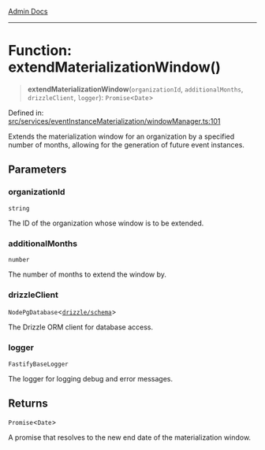 [Admin Docs](/)

***

# Function: extendMaterializationWindow()

> **extendMaterializationWindow**(`organizationId`, `additionalMonths`, `drizzleClient`, `logger`): `Promise`\<`Date`\>

Defined in: [src/services/eventInstanceMaterialization/windowManager.ts:101](https://github.com/gautam-divyanshu/talawa-api/blob/84910820371ade6fdca33545b3a0fc1e929731b2/src/services/eventInstanceMaterialization/windowManager.ts#L101)

Extends the materialization window for an organization by a specified number of months,
allowing for the generation of future event instances.

## Parameters

### organizationId

`string`

The ID of the organization whose window is to be extended.

### additionalMonths

`number`

The number of months to extend the window by.

### drizzleClient

`NodePgDatabase`\<[`drizzle/schema`](../../../../drizzle/schema/README.md)\>

The Drizzle ORM client for database access.

### logger

`FastifyBaseLogger`

The logger for logging debug and error messages.

## Returns

`Promise`\<`Date`\>

A promise that resolves to the new end date of the materialization window.
